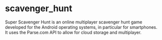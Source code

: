 scavenger_hunt
==============
Super Scavenger Hunt is an online multiplayer scavenger hunt game developed for the Android operating systems, in particular for smartphones. It uses the Parse.com API to allow for cloud storage and multiplayer.
